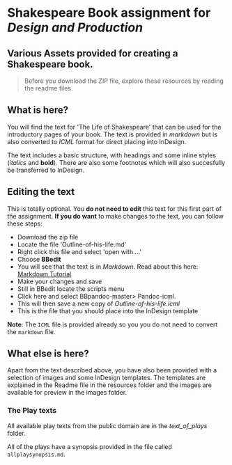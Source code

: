 # Shakespeare Book assignment for *Design and Production*
## Various Assets provided for creating a Shakespeare book.

<!-- Note: Chris J keeps this locally on his iCloud drive -->

> Before you download the ZIP file, explore these resources by reading the readme files.

## What is here?
You will find the text for 'The Life of Shakespeare' that can be used for the introductory pages of your book. The text is provided in *markdown* but is also converted to *ICML* format for direct placing into InDesign.

The text includes a basic structure, with headings and some inline styles (*italics* and **bold**). There are also some footnotes which will also succesfully be transferred to InDesign.

## Editing the text
This is totally optional. You **do not need to edit** this text for this first part of the assignment. **If you do want** to make changes to the text, you can follow these steps:

 - Download the zip file
 - Locate the file 'Outline-of-his-life.md'
 - Right click this file and select 'open with ...'
 - Choose **BBedit**
 - You will see that the text is in *Markdown*. Read about this here: [Markdown Tutorial](http://www.markdowntutorial.com)
 - Make your changes and save
 - Still in BBedit locate the scripts menu
 - Click here and select BBpandoc-master> Pandoc-icml.
 - This will then save a new copy of *Outline-of-his-life.icml*
 - This is the file that you should place into the InDesign template

**Note**: The `ICML` file is provided already so you you do not need to convert the `markdown` file.

## What else is here?
Apart from the text described above, you have also been provided with a selection of images and some InDesign templates. The templates are explained in the Readme file in the resources folder and the images are available for preview in the images folder.

### The Play texts
All available play texts from the public domain are in the *text_of_plays* folder.

All of the plays have a synopsis provided in the file called `allplaysynopsis.md`.
